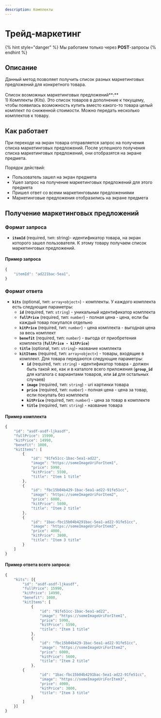 ```yaml
---
description: Комплекты
---
```


# Трейд-маркетинг

{% hint style="danger" %}
Мы работаем только через **POST**-запросы
{% endhint %}

## Описание

Данный метод позволяет получить список разных маркетинговых предложений для конкретного товара.\
\
Список возможных маркетинговых предложений**:**\
1\) Комплекты (Kits). Это список товаров в дополнение к текущему, чтобы появилась возможность купить вместо какого-то товара целый комплект по сниженной стоимости. Можно передать несколько комплектов к товару.

## Как работает

При переходе на экран товара отправляется запрос на получения списка маркетинговых предложений. После успешного получения списка маркетинговых предложений, они отобразятся на экране предмета.

Порядок действий:

* Пользователь зашел на экран предмета
* Ушел запрос на получение маркетинговых предложений для этого предмета
* Пришел ответ со всеми маркетинговыми предложениями
* Маркетинговые предложения отобразились на экране предмета

## Получение маркетинговых предложений

### Формат запроса

* **`itemId`** (required, тип: string)- идентификатор товара, на экран которого зашел пользователя. К этому товару получаем список маркетинговых предложений.

#### Пример запроса

```javascript
{
    "itemId": "ad221bac-5ea1",
}
```

### Формат ответа

* **`kits`** (optional, тип: `array<object>`) - комплекты. У каждого комплекта есть следующие параметры:
  * **`id`** (required, тип: `string`) - уникальный идентификатор комплекта
  * **`fullPrice`** (required, тип: `number`) - полная цена - цена, если бы каждый товар покупался отдельно
  * **`kitPrice`** (required, тип: `number`) - цена комплекта - выгодная цена за весь комплект
  * **`benefit`** (required, тип: `number`) - выгода от приобретения комплекта (**`fullPrice - kitPrice`**)
  * **`title`** (optional, тип: `string`)- название комплекта
  * **`kitItems`** (required, тип: `array<object>`) - товары, входящие в комплект. Для товара передаются следующие параметры:
    * **`id`** (required, тип: `string`) - идентификатор товара - должен быть такой же, как и в каталоге всего приложения (**`group_id`** для каталога с вариантами товаров, или **`id`** для остальных случаев)
    * **`image`** (required, тип: `string`) - uri картинки товара
    * **`price`** (required, тип: `number`) - полная цена - цена за товар, если покупать без комплекта
    * **`kitPrice`** (required, тип: `number`) - цена за товар в комплекте
    * **`title`** (required, тип: `string`) - название товара

#### Пример комплекта

```javascript
{
    "id": "asdf-asdf-ljkasdf",
    "fullPrice": 15990,
    "kitPrice": 14990,
    "benefit": 1000,
    "kitItems": [
        {
            "id": "91fe51cc-1bac-5ea1-ad22",
            "image": "https://someImageUriForItem1",
            "price": 5990,
            "kitPrice": 5590,
            "title": "Item 1 title"
        },
        {
            "id": "fbc15b04b429-1bac-5ea1-ad22-91fe51cc",
            "image": "https://someImageUriForItem2",
            "price": 6000,
            "kitPrice": 5600,
            "title": "Item 2 title"
        },
        {
            "id": "1bac-fbc15b04b4291bac-5ea1-ad22-91fe51cc",
            "image": "https://someImageUriForItem3",
            "price": 4000,
            "kitPrice": 3800,
            "title": "Item 3 title"
        }
    ]
}
```



#### Пример ответа всего запроса:

```javascript
{
    "kits": [{
        "id": "asdf-asdf-ljkasdf",
        "fullPrice": 15990,
    	"kitPrice": 14990,
    	"benefit": 1000,
    	"kitItems": [
    	    {
            	"id": "91fe51cc-1bac-5ea1-ad22",
            	"image": "https://someImageUriForItem1",
            	"price": 5990,
            	"kitPrice": 5590,
            	"title": "Item 1 title"
    	    },
    	    {
            	"id": "fbc15b04b429-1bac-5ea1-ad22-91fe51cc",
            	"image": "https://someImageUriForItem2",
            	"price": 6000,
            	"kitPrice": 5600,
            	"title": "Item 2 title"
    	    },
	    {
            	"id": "1bac-fbc15b04b4291bac-5ea1-ad22-91fe51cc",
            	"image": "https://someImageUriForItem3",
            	"price": 4000,
            	"kitPrice": 3800,
            	"title": "Item 3 title"
            }
    	]    
    }]
}
```

